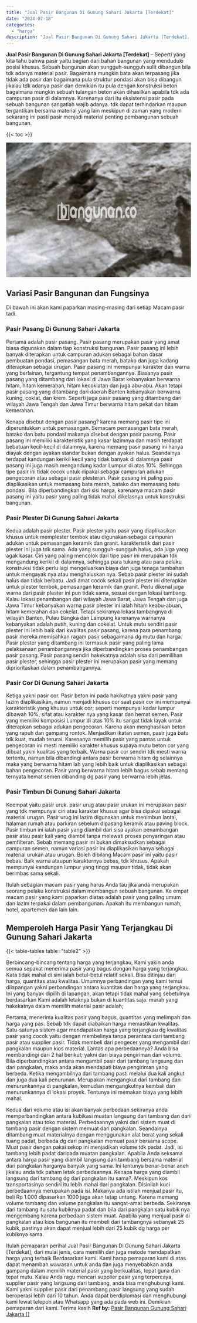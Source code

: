 ```yaml
---
title: "Jual Pasir Bangunan Di Gunung Sahari Jakarta [Terdekat]"
date: "2024-07-18"
categories: 
  - "harga"
description: "Jual Pasir Bangunan Di Gunung Sahari Jakarta [Terdekat]. Itulah pemaparan perihal Jual Pasir Bangunan Di Gunung Sahari Jakarta [Terdekat], dari mulai jenis..."
---
```


**Jual Pasir Bangunan Di Gunung Sahari Jakarta \[Terdekat\]** – Seperti yang kita tahu bahwa pasir yaitu bagian dari bahan bangunan yang menduduki posisi khusus. Sebuah bangunan akan sungguh-sungguh sulit dibangun bila tdk adanya material pasir. Bagaimana mungkin bata akan terpasang jika tidak ada pasir dan bagaimana pula struktur pondasi akan bisa dibangun jikalau tdk adanya pasir dan demikian itu pula dengan konstruksi beton bagaimana mungkin sebuah tulangan beton akan dihasilkan apabila tdk ada campuran pasir di dalamnya. Karenanya dari itu eksistensi pasir pada sebuah bangunan sangatlah wajib adanya. tdk dapat terhindarkan maupun tergantikan bersama material yang lain meskipun di zaman yang modern sekarang ini pasti pasir menjadi material penting pembangunan sebuah bangunan.

{{< toc >}}

![Jual Pasir Bangunan Di Gunung Sahari Jakarta [Terdekat]](/images/jual-pasir-bangunan-36.png)

## Variasi Pasir Bangunan dan Fungsinya

Di bawah ini akan kami paparkan masing-masing dari setiap Macam pasir tadi.

### Pasir Pasang Di Gunung Sahari Jakarta

Pertama adalah pasir pasang. Pasir pasang merupakan pasir yang amat biasa digunakan dalam tiap konstruksi bangunan. Pasir pasang ini lebih banyak diterapkan untuk campuran adukan sebagai bahan dasar pembuatan pondasi, pemasangan bata merah, batako dan juga kadang diterapkan sebagai urugan. Pasir pasang ini mempunyai karakter dan warna yang berlainan, tergantung tempat penambangannya. Biasanya pasir pasang yang ditambang dari lokasi di Jawa Barat kebanyakan berwarna hitam, hitam kemerahan, hitam kecoklatan dan juga abu-abu. Akan tetapi pasir pasang yang ditambang dari daerah Banten kebanyakan berwarna kuning, coklat, dan krem. Seperti juga pasir pasang yang ditambang dari wilayah Jawa Tengah dan Jawa Timur berwarna hitam pekat dan hitam kemerahan.

Kenapa disebut dengan pasir pasang? karena memang pasir tipe ini diperuntukkan untuk pemasangan. Semacam pemasangan bata merah, batako dan batu pondasi makanya disebut dengan pasir pasang. Pasir pasang ini memiliki karakteristik yang kasar lazimnya dan masih terdapat bebatuan kecil-kecil di dalamnya, karena memang pasir pasang ini hanya diayak dengan ayakan standar bukan dengan ayakan halus. Seandainya terdapat kandungan kerikil kecil yang tidak banyak di dalamnya pasir pasang ini juga masih mengandung kadar Lumpur di atas 10%. Sehingga tipe pasir ini tidak cocok untuk dipakai sebagai campuran adukan pengecoran atau sebagai pasir plesteran. Pasir pasang ini paling pas diaplikasikan untuk memasang bata merah, batako dan memasang batu pondasi. Bila diperbandingkan dari sisi harga, karenanya macam pasir pasang ini yaitu pasir yang paling tidak mahal dikelasnya untuk konstruksi bangunan.

### Pasir Plester Di Gunung Sahari Jakarta

Kedua adalah pasir plester. Pasir plester yaitu pasir yang diaplikasikan khusus untuk memplester tembok atau digunakan sebagai campuran adukan untuk pemasangan keramik dan granit. karakteristik dari pasir plester ini juga tdk sama. Ada yang sungguh-sungguh halus, ada juga yang agak kasar. Ciri yang paling mencolok dari tipe pasir ini merupakan tdk mengandung kerikil di dalamnya, sehingga para tukang atau para pelaku konstruksi tidak perlu lagi mengeluarkan biaya dan juga tenaga tambahan untuk mengayak nya atau menghaluskan nya. Sebab pasir plester ini sudah halus dan tidak berbatu. Jadi amat cocok sekali pasir plester ini diterapkan untuk plester tembok, pemasangan keramik dan granit. Perlu dikenal juga warna dari pasir plester ini pun tidak sama, sesuai dengan lokasi tambang. Kalau lokasi penambangan dari wilayah Jawa Barat, Jawa Tengah dan juga Jawa Timur kebanyakan warna pasir plester ini ialah hitam keabu-abuan, hitam kemerahan dan cokelat. Tetapi sekiranya lokasi tambangnya di wilayah Banten, Pulau Bangka dan Lampung karenanya warnanya kebanyakan adalah putih, kuning dan cokelat. Untuk mutu sendiri pasir plester ini lebih baik dari kwalitas pasir pasang, karena para penambang pasir mereka memisahkan ragam pasir sebagaimana dg mutu dan harga. Pasir plester yang ditambang ini termasuk pasir yang paling lama pelaksanaan penambangannya jika diperbandingkan proses penambangan pasir pasang. Pasir pasang sendiri hakekatnya adalah sisa dari pemilihan pasir plester, sehingga pasir plester ini merupakan pasir yang memang diprioritaskan dalam penambangannya.

### Pasir Cor Di Gunung Sahari Jakarta

Ketiga yakni pasir cor. Pasir beton ini pada hakikatnya yakni pasir yang lazim diaplikasikan, namun menjadi khusus cor saat pasir cor ini mempunyai karakteristik yang khusus untuk cor; seperti mempunyai kadar lumpur dibawah 10%, sifat atau karakter nya yang kasar dan hemat semen. Pasir yang memiliki komposisi Lumpur di atas 10% itu sangat tidak layak untuk diterapkan sebagai adukan pengecoran. Karena akan menghasilkan beton yang rapuh dan gampang rontok. Menjadikan ikatan semen, pasir juga batu tdk kuat, mudah terurai. Karenanya memilih pasir yang pantas untuk pengecoran ini mesti memiliki karakter khusus supaya mutu beton cor yang dibuat yakni kualitas yang terbaik. Warna pasir cor sendiri tdk mesti warna tertentu, namun bila dibandingi antara pasir berwarna hitam dg selainnya maka yang berwarna hitam lah yang lebih baik untuk diaplikasikan sebagai bahan pengecoran. Pasir yang berwarna hitam lebih bagus sebab memang ternyata hemat semen dibanding dg pasir yang berwarna lebih jelas.

### Pasir Timbun Di Gunung Sahari Jakarta

Keempat yaitu pasir uruk. pasir urug atau pasir urukan ini merupakan pasir yang tdk mempunyai ciri atau karakter khusus agar bisa dipakai sebagai material urugan. Pasir urug ini lazim digunakan untuk menimbun lantai, halaman rumah atau parkiran sebelum dipasang keramik atau paving block. Pasir timbun ini ialah pasir yang diambil dari sisa ayakan penambangan pasir atau pasir kali yang diambil tanpa melewati proses penyaringan atau pemfilteran. Sebab memang pasir ini bukan dimaksudkan sebagai campuran semen, namun variasi pasir ini diaplikasikan hanya sebagai material urukan atau urugan. Boleh dibilang Macam pasir ini yaitu pasir bebas. Baik warna ataupun karakternya bebas, tdk khusus. Apakah mempunyai kandungan lumpur yang tinggi maupun tidak, tidak akan berimbas sama sekali.

Itulah sebagian macam pasir yang harus Anda tau jika anda merupakan seorang pelaku konstruksi dalam membangun sebuah bangunan. Ke empat macam pasir yang kami paparkan diatas adalah pasir yang paling umum dan lazim terpakai dalam pembangunan. Apakah itu membangun rumah, hotel, apartemen dan lain lain.

## Memperoleh Harga Pasir Yang Terjangkau Di Gunung Sahari Jakarta

{{< table-tables table="table2" >}}

Berbincang-bincang tentang harga yang terjangkau, Kami yakin anda semua sepakat menerima pasir yang bagus dengan harga yang terjangkau. Kata tidak mahal di sini ialah betul-betul relatif sekali. Bisa ditinjau dari harga, quantitas atau kwalitas. Umumnya perbandingan yang kami temui dilapangan yakni perbandingan antara kuantitas dan harga yang terjangkau. Ini yang banyak dipilih di lapangan, akan tetapi tidak mahal yang sebetulnya berdasarkan Kami adalah letaknya bukan di kuantitas saja. murah yang hakekatnya dalam memilih material pasir adalah;

Pertama, menerima kualitas pasir yang bagus, quantitas yang melimpah dan harga yang pas. Sebab tdk dapat diabaikan harga memastikan kwalitas. Satu-satunya sistem agar mendapatkan harga yang terjangkau dg kwalitas pasir yang cocok yaitu dengan membelinya tanpa perantara dari tambang pasir atau supplier pasir. Tidak membeli dari pengecer yang mengambil dari pangkalan maupun kios material. Lantas apa perbedaannya? Anda bisa membandingi dari 2 hal berikut; yakni dari biaya pengiriman dan volume. Bila diperbandingkan antara mengambil pasir dari tambang langsung dan dari pangkalan, maka anda akan mendapati biaya pengiriman yang berbeda. Ketika mengambilnya dari tambang pasti melalui dua kali angkut dan juga dua kali penurunan. Merupakan mengangkut dari tambang dan menurunkannya di pangkalan, kemudian mengangkutnya kembali dan menurunkannya di lokasi proyek. Tentunya ini memakan biaya yang lebih mahal.

Kedua dari volume atau isi akan banyak perbedaan sekiranya anda memperbandingkan antara kubikasi muatan langsung dari tambang dan dari pangkalan atau toko material. Perbedaannya yakni dari sistem muat di tambang pasir dengan sistem memuat dari pangkalan. Seandainya ditambang muat materialnya dengan menggunakan alat berat yang sekali tuang padat, berbeda dg dari pangkalan memuat pasir bersama scope. Muat pasir dengan pakai sekop ini menjadikan volume tdk padat. Jadi, isi tambang lebih padat daripada muatan pangkalan. Apabila Anda seksama antara harga pasir yang diambil langsung dari tambang bersama material dari pangkalan harganya banyak yang sama. Ini tentunya benar-benar aneh jikalau anda tdk paham letak perbedaannya. Kenapa harga yang diambil langsung dari tambang dg dari pangkalan itu sama?. Meskipun kos transportasinya sendiri itu lebih mahal dari pangkalan. Disinilah kuci perbedaannya merupakan pada isi. Makanya ada istilah menjual pasir itu, beli Rp 1.000 dipasarkan 1000 juga akan tetap untung. Karena memang volume tambang dan volume pangkalan itu sangat-amat berbeda. Sekiranya dari tambang itu satu kubiknya padat dan bila dari pangkalan satu kubik nya mengembang karena perbedaan sistem muat. Apabila yang menjual pasir di pangkalan atau kios bangunan itu membeli dari tambangnya sebanyak 25 kubik, pastinya akan dapat menjual lebih dari 25 kubik dg harga per kubiknya sama.

Itulah pemaparan perihal Jual Pasir Bangunan Di Gunung Sahari Jakarta \[Terdekat\], dari mulai jenis, cara memilih dan juga metode mendapatkan harga yang terbaik Berdasarkan kami. Kami harap pemaparan kami di atas dapat menambah wawasan untuk anda dan juga menyebabkan anda gampang dalam memilih material pasir yang berkualitas, tepat guna dan tepat mutu. Kalau Anda ragu mencari supplier pasir yang terpercaya, supplier pasir yang langsung dari tambang, anda bisa menghubungi kami. Kami yakni supplier pasir dari penambang pasir langsung yang sudah beroperasi lebih dari 10 tahun. Anda dapat berdiplomasi dan menghubungi kami lewat telepon atau Whatsapp yang ada pada web ini. Demikian pemaparan dari kami. Terima kasih
**Ref by:** [Pasir Bangunan Gunung Sahari Jakarta []](https://id.wikipedia.org/wiki/Pasir)
